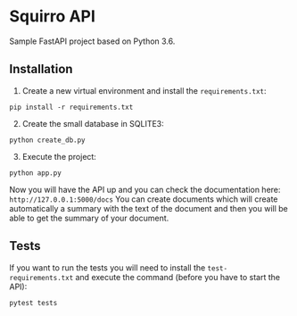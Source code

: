 # Squirro API

Sample FastAPI project based on Python 3.6.

## Installation

1. Create a new virtual environment and install the `requirements.txt`:
```
pip install -r requirements.txt
```

2. Create the small database in SQLITE3:
```
python create_db.py
```
3. Execute the project:
```
python app.py
```
Now you will have the API up and you can check the documentation here: `http://127.0.0.1:5000/docs`
You can create documents which will create automatically a summary with the text of the document and then you will be able to get the summary of your document.

## Tests

If you want to run the tests you will need to install the `test-requirements.txt` and execute the command (before you have to start the API):
```
pytest tests
```
